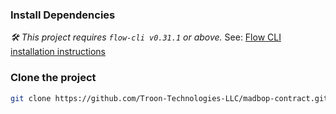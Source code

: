 ### Install Dependencies

_🛠 This project requires `flow-cli v0.31.1` or above._ See: [Flow CLI installation instructions](https://docs.onflow.org/flow-cli)

### Clone the project

```sh
git clone https://github.com/Troon-Technologies-LLC/madbop-contract.git
```
